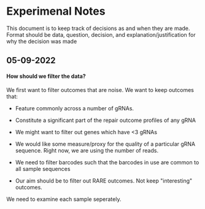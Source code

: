 # Experimenal Notes

This document is to keep track of decisions as and when they are made. Format should be data, question, decision, and explanation/justification for why the decision was made

## 05-09-2022

#### How should we filter the data?

We first want to filter outcomes that are noise. We want to keep outcomes that:
- Feature commonly across a number of gRNAs. 
- Constitute a significant part of the repair outcome profiles of any gRNA
- We might want to filter out genes which have <3 gRNAs

- We would like some measure/proxy for the quality of a particular gRNA sequence. Right now, we are using the number of reads.

- We need to filter barcodes such that the barcodes in use are common to all sample sequences

- Our aim should be to filter out RARE outcomes. Not keep "interesting" outcomes. 

We need to examine each sample seperately. 




